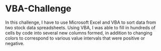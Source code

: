 # VBA-Challenge

In this challenge, I have to use Microsoft Excel and VBA to sort data from two stock data spreadsheets. Using VBA, I was able to fill in hundreds of cells by code into several new columns formed, in addition to changing colors to correspond to various value intervals that were positive or negative.
